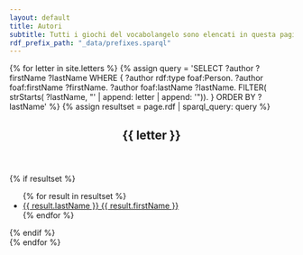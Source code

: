 ```yaml
---
layout: default
title: Autori
subtitle: Tutti i giochi del vocabolangelo sono elencati in questa pagina.
rdf_prefix_path: "_data/prefixes.sparql"
---
```


{% for letter in site.letters %}
{% assign query =
    'SELECT ?author ?firstName ?lastName
    WHERE {
        ?author rdf:type foaf:Person.
        ?author foaf:firstName ?firstName.
        ?author foaf:lastName ?lastName.
        FILTER( strStarts( ?lastName, "' | append: letter | append: '")).
    }
    ORDER BY ?lastName'
%}
{% assign resultset = page.rdf | sparql_query: query %}
<section>
    <header> <h2> {{ letter }} </h2> </header>
    <div class="content">
    {% if resultset %}
        <ul>
        {% for result in resultset %}
            <li>
                <a href="{{ result.author.page_url }}">
                    {{ result.lastName }} {{ result.firstName }}
                </a>
            </li>
        {% endfor %}
        </ul>
    {% endif %}
    </div>
</section>
{% endfor %}
